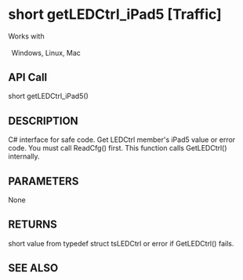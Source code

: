 # short getLEDCtrl_iPad5 [Traffic]

Works with <p class="s1" style="padding-top: 2pt;padding-left: 5pt;text-indent: 0pt;text-align: left;"><a name="bookmark281">&zwnj;</a>Windows, Linux, Mac</p>

## API Call
short getLEDCtrl_iPad5()
## DESCRIPTION
C# interface for safe code. Get LEDCtrl member&#39;s iPad5 value or error code. You must call ReadCfg() first. This function calls GetLEDCtrl() internally.

## PARAMETERS
None

## RETURNS
short value from typedef struct tsLEDCtrl or error if GetLEDCtrl() fails.

## SEE ALSO

